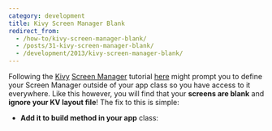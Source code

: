 ```yaml
---
category: development
title: Kivy Screen Manager Blank
redirect_from:
  - /how-to/kivy-screen-manager-blank/
  - /posts/31-kivy-screen-manager-blank/
  - /development/2013/kivy-screen-manager-blank/
---
```


<p>Following the <a href="http://kivy.org/">Kivy</a> <a href="http://kivy.org/docs/api-kivy.uix.screenmanager.html">Screen Manager</a> tutorial <a href="http://kivy.org/docs/api-kivy.uix.screenmanager.html">here</a> might prompt you to define your Screen Manager outside of your app class so you have access to it everywhere. Like this however, you will find that your <strong>screens are blank</strong> and <strong>ignore your KV layout file</strong>!&nbsp;The fix to this is simple:</p>

<ul>
	<li><strong>Add it to build method in your app</strong> class:</li>
</ul>
<script src="https://gist.github.com/maxmumford/7719012.js"></script>